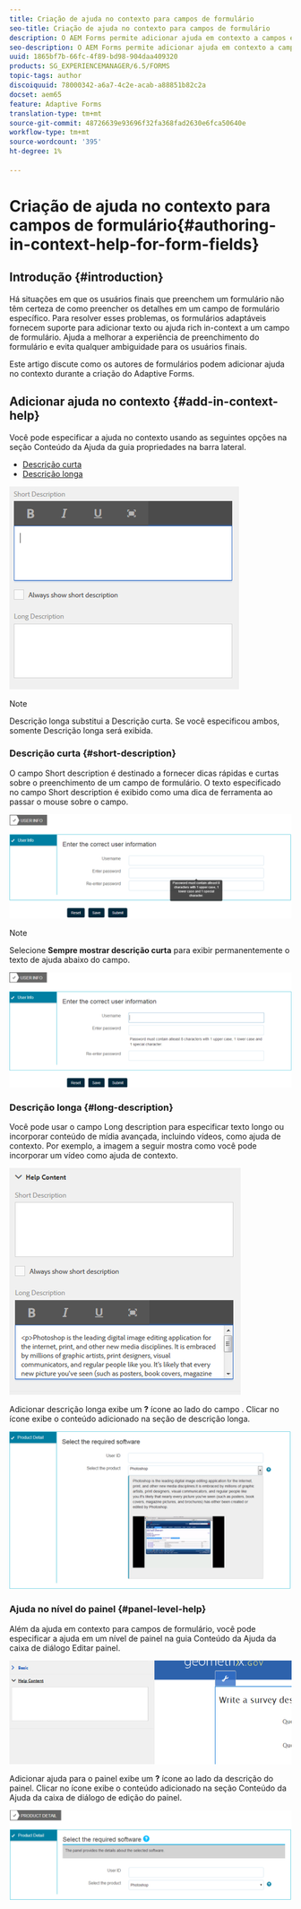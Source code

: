 ```yaml
---
title: Criação de ajuda no contexto para campos de formulário
seo-title: Criação de ajuda no contexto para campos de formulário
description: O AEM Forms permite adicionar ajuda em contexto a campos e painéis de formulário adaptáveis, como texto ou mídia avançada, incluindo vídeos.
seo-description: O AEM Forms permite adicionar ajuda em contexto a campos e painéis de formulário adaptáveis, como texto ou mídia avançada, incluindo vídeos.
uuid: 1865bf7b-66fc-4f89-bd98-904daa409320
products: SG_EXPERIENCEMANAGER/6.5/FORMS
topic-tags: author
discoiquuid: 78000342-a6a7-4c2e-acab-a88851b82c2a
docset: aem65
feature: Adaptive Forms
translation-type: tm+mt
source-git-commit: 48726639e93696f32fa368fad2630e6fca50640e
workflow-type: tm+mt
source-wordcount: '395'
ht-degree: 1%

---
```



# Criação de ajuda no contexto para campos de formulário{#authoring-in-context-help-for-form-fields}

## Introdução {#introduction}

Há situações em que os usuários finais que preenchem um formulário não têm certeza de como preencher os detalhes em um campo de formulário específico. Para resolver esses problemas, os formulários adaptáveis fornecem suporte para adicionar texto ou ajuda rich in-context a um campo de formulário. Ajuda a melhorar a experiência de preenchimento do formulário e evita qualquer ambiguidade para os usuários finais.

Este artigo discute como os autores de formulários podem adicionar ajuda no contexto durante a criação do Adaptive Forms.

## Adicionar ajuda no contexto {#add-in-context-help}

Você pode especificar a ajuda no contexto usando as seguintes opções na seção Conteúdo da Ajuda da guia propriedades na barra lateral.

* [Descrição curta](../../forms/using/authoring-in-field-help.md#p-short-description-p)
* [Descrição longa](../../forms/using/authoring-in-field-help.md#p-long-description-p)

![Ajuda no contexto para campos de formulário](assets/descriptions.png)

>[!NOTE]
>
>Descrição longa substitui a Descrição curta. Se você especificou ambos, somente Descrição longa será exibida.

### Descrição curta {#short-description}

O campo Short description é destinado a fornecer dicas rápidas e curtas sobre o preenchimento de um campo de formulário. O texto especificado no campo Short description é exibido como uma dica de ferramenta ao passar o mouse sobre o campo.

![Descrição curta para adicionar ajuda no contexto para campos de formulário](assets/tooltip.png)

>[!NOTE]
>
>Selecione **Sempre mostrar descrição curta** para exibir permanentemente o texto de ajuda abaixo do campo.

![Ajuda permanente curta no contexto abaixo do campo](assets/short1.png)

### Descrição longa {#long-description}

Você pode usar o campo Long description para especificar texto longo ou incorporar conteúdo de mídia avançada, incluindo vídeos, como ajuda de contexto. Por exemplo, a imagem a seguir mostra como você pode incorporar um vídeo como ajuda de contexto.

![Adicionar mídia avançada como ajuda no contexto para campos de formulário](assets/long-descriptions.png)

Adicionar descrição longa exibe um **?** ícone ao lado do campo . Clicar no ícone exibe o conteúdo adicionado na seção de descrição longa.

![Exemplo de ajuda em contexto da mídia avançada](assets/photoshop.png)

### Ajuda no nível do painel {#panel-level-help}

Além da ajuda em contexto para campos de formulário, você pode especificar a ajuda em um nível de painel na guia Conteúdo da Ajuda da caixa de diálogo Editar painel.

![Adicionar ajuda no contexto para um painel de formulário](assets/panel-level-help.png)

Adicionar ajuda para o painel exibe um **?** ícone ao lado da descrição do painel. Clicar no ícone exibe o conteúdo adicionado na seção Conteúdo da Ajuda da caixa de diálogo de edição do painel.

![Exemplo de ajuda no contexto no nível do painel de formulário](assets/photoshop-1.png)

